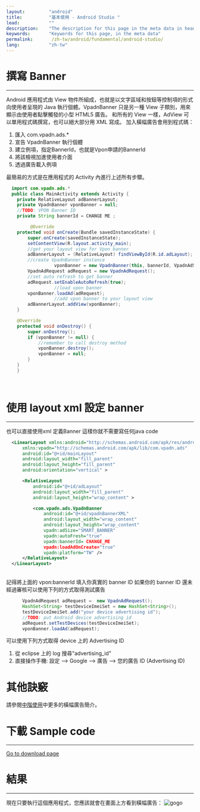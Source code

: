 ```yaml
---
layout:         "android"
title:          "基本使用 - Android Studio "
lead:           ""
description:    "The description for this page in the meta data in header."
keywords:       "Keywords for this page, in the meta data"
permalink:       /zh-tw/android/fundamental/android-studio/
lang:           "zh-tw"
---
```


# 撰寫 Banner
---
Android 應用程式由 View 物件所組成，也就是以文字區域和按鈕等控制項的形式向使用者呈現的 Java 執行個體。VpadnBanner 只是另一種 View 子類別，用來顯示由使用者點擊觸發的小型 HTML5 廣告。
和所有的 View 一樣，AdView 可以單用程式碼撰寫，也可以絕大部分用 XML 寫成。
加入橫幅廣告會用到程式碼：

1. 匯入 com.vpadn.ads.*
2. 宣告 VpadnBanner 執行個體
3. 建立例項，指定BannerId，也就是Vpon申請的BannerId
4. 將該檢視加進使用者介面
5. 透過廣告載入例項

最簡易的方式是在應用程式的 Activity 內進行上述所有步驟。

```java
  import com.vpadn.ads.*
  public class MainActivity extends Activity {
  	private RelativeLayout adBannerLayout;
  	private VpadnBanner vponBanner = null;
  	//TODO: VPON Banner ID
  	private String bannerId = CHANGE ME ;

         @Override
  	protected void onCreate(Bundle savedInstanceState) {
  		super.onCreate(savedInstanceState);
  		setContentView(R.layout.activity_main);
  		//get your layout view for Vpon banner
  		adBannerLayout = (RelativeLayout) findViewById(R.id.adLayout);
  		//create VpadnBanner instance
                  vponBanner = new VpadnBanner(this, bannerId, VpadnAdSize.SMART_BANNER, "TW");
  		VpadnAdRequest adRequest = new VpadnAdRequest();
  		//set auto refresh to get banner
  		adRequest.setEnableAutoRefresh(true);
                  //load vpon banner
  		vponBanner.loadAd(adRequest);
                  //add vpon banner to your layout view
  		adBannerLayout.addView(vponBanner);
  	}

  	@Override
  	protected void onDestroy() {
  		super.onDestroy();
  		if (vponBanner != null) {
  			//remember to call destroy method
  			vponBanner.destroy();
  			vponBanner = null;
  		}
  	}
    }
```
  <br>

# 使用 layout xml 設定 banner
---
也可以直接使用xml 定義Banner 這樣你就不需要寫任何java code

``` xml
  <LinearLayout xmlns:android="http://schemas.android.com/apk/res/android"
      xmlns:vpadn="http://schemas.android.com/apk/lib/com.vpadn.ads"
      android:id="@+id/mainLayout"
      android:layout_width="fill_parent"
      android:layout_height="fill_parent"
      android:orientation="vertical" >

      <RelativeLayout
          android:id="@+id/adLayout"
          android:layout_width="fill_parent"
          android:layout_height="wrap_content" >

          <com.vpadn.ads.VpadnBanner
              android:id="@+id/vpadnBannerXML"
              android:layout_width="wrap_content"
              android:layout_height="wrap_content"
              vpadn:adSize="SMART_BANNER"
              vpadn:autoFresh="true"
              vpadn:bannerId= CHANGE_ME
              vpadn:loadAdOnCreate="true"
              vpadn:platform="TW" />
      </RelativeLayout>
  </LinearLayout>
```
<br>
記得將上面的 vpon:bannerId 填入你真實的 banner ID
如果你的 banner ID 還未經過審核可以使用下列的方式取得測試廣告
<br>

```java
      VpadnAdRequest adRequest =  new VpadnAdRequest();
      HashSet<String> testDeviceImeiSet = new HashSet<String>();
      testDeviceImeiSet.add("your device advertising id");
      //TODO: put Android device advertising id
      adRequest.setTestDevices(testDeviceImeiSet);
      vponBanner.loadAd(adRequest);
```
可以使用下列方式取得 device 上的 Advertising ID

1. 從 eclipse 上的 log 搜尋"advertising_id"
2. 直接操作手機: 設定 --> Google --> 廣告 --> 您的廣告 ID (Advertising ID)

# 其他訣竅
請參閱[中階使用](../advanced)中更多的橫幅廣告簡介。


# 下載 Sample code
---
[Go to download page]({{site.baseurl}}/zh-tw/index.html#download)

# 結果
---
現在只要執行這個應用程式，您應該就會在畫面上方看到橫幅廣告：
![gogo](../../../../assets/img/A-sdk330-03.png)
